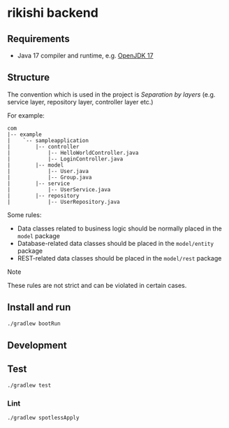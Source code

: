 # rikishi backend

## Requirements

* Java 17 compiler and runtime, e.g. [OpenJDK 17](https://openjdk.org/projects/jdk/17/)

## Structure

The convention which is used in the project is _Separation by layers_
(e.g. service layer, repository layer, controller layer etc.)

For example:

```
com
|-- example
|    `-- sampleapplication
|        |-- controller
|            |-- HelloWorldController.java
|            |-- LoginController.java
|        |-- model
|            |-- User.java
|            |-- Group.java
|        |-- service
|            |-- UserService.java
|        |-- repository
|            |-- UserRepository.java
```

Some rules:

- Data classes related to business logic should be normally placed in the `model` package
- Database-related data classes should be placed in the `model/entity` package
- REST-related data classes should be placed in the `model/rest` package

> [!NOTE]  
> These rules are not strict and can be violated in certain cases.

## Install and run

```bash
./gradlew bootRun
```

## Development

## Test

```bash
./gradlew test
```

### Lint

```bash
./gradlew spotlessApply
```
